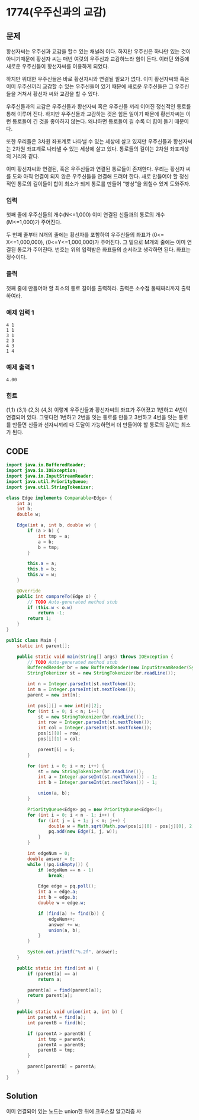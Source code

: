 # 1774\(우주신과의 교감\)

##  문제

황선자씨는 우주신과 교감을 할수 있는 채널러 이다. 하지만 우주신은 하나만 있는 것이 아니기때문에 황선자 씨는 매번 여럿의 우주신과 교감하느라 힘이 든다. 이러던 와중에 새로운 우주신들이 황선자씨를 이용하게 되었다.

하지만 위대한 우주신들은 바로 황선자씨와 연결될 필요가 없다. 이미 황선자씨와 혹은 이미 우주신끼리 교감할 수 있는 우주신들이 있기 때문에 새로운 우주신들은 그 우주신들을 거쳐서 황선자 씨와 교감을 할 수 있다.

우주신들과의 교감은 우주신들과 황선자씨 혹은 우주신들 끼리 이어진 정신적인 통로를 통해 이루어 진다. 하지만 우주신들과 교감하는 것은 힘든 일이기 때문에 황선자씨는 이런 통로들이 긴 것을  좋아하지 않는다. 왜냐하면 통로들이 길 수록 더 힘이 들기 때문이다.

또한 우리들은 3차원 좌표계로 나타낼 수 있는 세상에 살고 있지만 우주신들과 황선자씨는 2차원 좌표계로 나타낼 수 있는 세상에 살고 있다. 통로들의 길이는 2차원 좌표계상의 거리와 같다.

이미 황선자씨와 연결된, 혹은 우주신들과 연결된 통로들이 존재한다. 우리는 황선자 씨를 도와 아직 연결이 되지 않은 우주신들을 연결해 드려야 한다. 새로 만들어야 할 정신적인 통로의 길이들이 합이 최소가 되게 통로를 만들어 “빵상”을 외칠수 있게 도와주자.

### 입력

첫째 줄에 우주신들의 개수\(N&lt;=1,000\) 이미 연결된 신들과의 통로의 개수\(M&lt;=1,000\)가 주어진다.

두 번째 줄부터 N개의 줄에는 황선자를 포함하여 우주신들의 좌표가 \(0&lt;= X&lt;=1,000,000\), \(0&lt;=Y&lt;=1,000,000\)가 주어진다. 그 밑으로 M개의 줄에는 이미 연결된 통로가 주어진다. 번호는 위의 입력받은 좌표들의 순서라고 생각하면 된다. 좌표는 정수이다.

### 출력

첫째 줄에 만들어야 할 최소의 통로 길이를 출력하라. 출력은 소수점 둘째짜리까지 출력하여라.

### 예제 입력 1

```text
4 1
1 1
3 1
2 3
4 3
1 4
```

### 예제 출력 1

```text
4.00
```

### 힌트

\(1,1\) \(3,1\) \(2,3\) \(4,3\) 이렇게 우주신들과 황선자씨의 좌표가 주어졌고 1번하고 4번이 연결되어 있다. 그렇다면 1번하고 2번을 잇는 통로를 만들고 3번하고 4번을 잇는 통로를 만들면 신들과 선자씨끼리 다 도달이 가능하면서 더 만들어야 할 통로의 길이는 최소가 된다.

## CODE

```java
import java.io.BufferedReader;
import java.io.IOException;
import java.io.InputStreamReader;
import java.util.PriorityQueue;
import java.util.StringTokenizer;

class Edge implements Comparable<Edge> {
	int a;
	int b;
	double w;

	Edge(int a, int b, double w) {
		if (a > b) {
			int tmp = a;
			a = b;
			b = tmp;
		}

		this.a = a;
		this.b = b;
		this.w = w;
	}

	@Override
	public int compareTo(Edge o) {
		// TODO Auto-generated method stub
		if (this.w < o.w)
			return -1;
		return 1;
	}
}

public class Main {
	static int parent[];

	public static void main(String[] args) throws IOException {
		// TODO Auto-generated method stub
		BufferedReader br = new BufferedReader(new InputStreamReader(System.in));
		StringTokenizer st = new StringTokenizer(br.readLine());

		int n = Integer.parseInt(st.nextToken());
		int m = Integer.parseInt(st.nextToken());
		parent = new int[n];

		int pos[][] = new int[n][2];
		for (int i = 0; i < n; i++) {
			st = new StringTokenizer(br.readLine());
			int row = Integer.parseInt(st.nextToken());
			int col = Integer.parseInt(st.nextToken());
			pos[i][0] = row;
			pos[i][1] = col;

			parent[i] = i;
		}

		for (int i = 0; i < m; i++) {
			st = new StringTokenizer(br.readLine());
			int a = Integer.parseInt(st.nextToken()) - 1;
			int b = Integer.parseInt(st.nextToken()) - 1;

			union(a, b);
		}

		PriorityQueue<Edge> pq = new PriorityQueue<Edge>();
		for (int i = 0; i < n - 1; i++) {
			for (int j = i + 1; j < n; j++) {
				double w = Math.sqrt(Math.pow(pos[i][0] - pos[j][0], 2) + Math.pow(pos[i][1] - pos[j][1], 2));
				pq.add(new Edge(i, j, w));
			}
		}

		int edgeNum = 0;
		double answer = 0;
		while (!pq.isEmpty()) {
			if (edgeNum == n - 1)
				break;

			Edge edge = pq.poll();
			int a = edge.a;
			int b = edge.b;
			double w = edge.w;

			if (find(a) != find(b)) {
				edgeNum++;
				answer += w;
				union(a, b);
			}
		}

		System.out.printf("%.2f", answer);
	}

	public static int find(int a) {
		if (parent[a] == a)
			return a;

		parent[a] = find(parent[a]);
		return parent[a];
	}

	public static void union(int a, int b) {
		int parentA = find(a);
		int parentB = find(b);

		if (parentA > parentB) {
			int tmp = parentA;
			parentA = parentB;
			parentB = tmp;
		}

		parent[parentB] = parentA;
	}
}
```

## Solution

 이미 연결되어 있는 노드는 union한 뒤에 크루스칼 알고리즘 사

